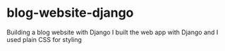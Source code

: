 # blog-website-django
Building a blog website with Django
I built the web app with Django and I used plain CSS for styling

